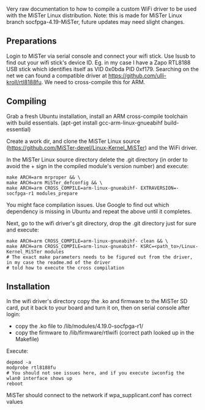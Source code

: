 Very raw documentation to how to compile a custom WiFi driver to be used with the MiSTer Linux distribution.
Note: this is made for MiSTer Linux branch socfpga-4.19-MiSTer, future updates may need slight changes.

## Preparations
Login to MiSTer via serial console and connect your wifi stick. Use lsusb to find out your wifi stick's device ID. Eg. in my case I 
have a Zapo RTL8188 USB stick which identifies itself as VID 0x0bda PID 0xf179. Searching on the net we can found a compatible driver
at https://github.com/ulli-kroll/rtl8188fu. We need to cross-compile this for ARM.

## Compiling
Grab a fresh Ubuntu installation, install an ARM cross-compile toolchain with build essentials. 
(apt-get install gcc-arm-linux-gnueabihf build-essential)

Create a work dir, and clone the MiSTer Linux source (https://github.com/MiSTer-devel/Linux-Kernel_MiSTer)
and the WiFi driver.

In the MiSTer Linux source directory delete the .git directory (in order to avoid the + sign in the compiled module's version number)
and execute:

	make ARCH=arm mrproper && \
	make ARCH=arm MiSTer_defconfig && \
	make ARCH=arm CROSS_COMPILE=arm-linux-gnueabihf- EXTRAVERSION=-socfpga-r1 modules_prepare
	
You might face compilation issues. Use Google to find out which dependency is missing in Ubuntu and repeat the above until it completes.

Next, go to the wifi driver's git directory, drop the .git directory just for sure and execute:

	make ARCH=arm CROSS_COMPILE=arm-linux-gnueabihf- clean && \
	make ARCH=arm CROSS_COMPILE=arm-linux-gnueabihf- KSRC=<path_to>/Linux-Kernel_MiSTer modules
	# The exact make parameters needs to be figured out from the driver, in my case the readme.md of the driver
	# told how to execute the cross compilation

## Installation
In the wifi driver's directory copy the .ko and firmware to the MiSTer SD card, put it back to your board and turn it on, then on 
serial console after login:
- copy the .ko file to /lib/modules/4.19.0-socfpga-r1/
- copy the firmware to /lib/firmware/rtlwifi (correct path looked up in the Makefile)

Execute:

	depmod -a
	modprobe rtl8188fu
	# You should not see issues here, and if you execute iwconfig the wlan0 interface shows up
	reboot

  MiSTer should connect to the network if wpa_supplicant.conf has correct values
